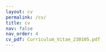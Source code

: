 ```yaml
---
layout: cv
permalink: /cv/
title: cv
nav: false
nav_order: 4
cv_pdf: Curriculum_Vitae_230105.pdf
---
```

